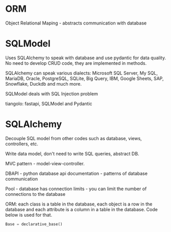 # ORM

Object Relational Maping - abstracts communication with database

# SQLModel

Uses SQLAlchemy to speak with database and use pydantic for data quality. No need to develop CRUD code, they are implemented in methods.

SQLAlchemy can speak various dialects: Microsoft SQL Server, My SQL, MariaDB, Oracle, PostgreSQL, SQLite, Big Query, IBM, Google Sheets, SAP, Snowflake, Duckdb and much more.

SQLModel deals with SQL Injection problem

tiangolo: fastapi, SQLModel and Pydantic

# SQLAlchemy

Decouple SQL model from other codes such as database, views, controllers, etc.

Write data model, don't need to write SQL queries, abstract DB.

MVC pattern - model-view-controller.

DBAPI - python database api documentation - patterns of database communication

Pool - database has connection limits - you can limit the number of connections to the database

ORM: each class is a table in the database, each object is a row in the database and each attribute is a column in a table in the database. Code below is used for that.

```python
Base = declarative_base()
```
